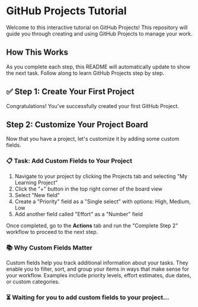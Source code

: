 # GitHub Projects Tutorial

Welcome to this interactive tutorial on GitHub Projects! This repository will guide you through creating and using GitHub Projects to manage your work.

## How This Works
As you complete each step, this README will automatically update to show the next task. Follow along to learn GitHub Projects step by step.

## ✅ Step 1: Create Your First Project
Congratulations! You've successfully created your first GitHub Project.

## Step 2: Customize Your Project Board
Now that you have a project, let's customize it by adding some custom fields.

### 📋 Task: Add Custom Fields to Your Project
1. Navigate to your project by clicking the Projects tab and selecting "My Learning Project"
2. Click the "+" button in the top right corner of the board view
3. Select "New field"
4. Create a "Priority" field as a "Single select" with options: High, Medium, Low
5. Add another field called "Effort" as a "Number" field

Once completed, go to the **Actions** tab and run the "Complete Step 2" workflow to proceed to the next step.

### 📚 Why Custom Fields Matter
Custom fields help you track additional information about your tasks. They enable you to filter, sort, and group your items in ways that make sense for your workflow. Examples include priority levels, effort estimates, due dates, or custom categories.

### ⏳ Waiting for you to add custom fields to your project...

<!-- STEP: 2 -->
